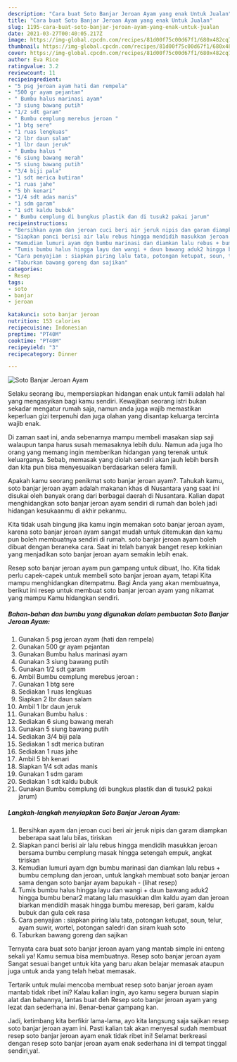 ```yaml
---
description: "Cara buat Soto Banjar Jeroan Ayam yang enak Untuk Jualan"
title: "Cara buat Soto Banjar Jeroan Ayam yang enak Untuk Jualan"
slug: 1195-cara-buat-soto-banjar-jeroan-ayam-yang-enak-untuk-jualan
date: 2021-03-27T00:40:05.217Z
image: https://img-global.cpcdn.com/recipes/81d00f75c00d67f1/680x482cq70/soto-banjar-jeroan-ayam-foto-resep-utama.jpg
thumbnail: https://img-global.cpcdn.com/recipes/81d00f75c00d67f1/680x482cq70/soto-banjar-jeroan-ayam-foto-resep-utama.jpg
cover: https://img-global.cpcdn.com/recipes/81d00f75c00d67f1/680x482cq70/soto-banjar-jeroan-ayam-foto-resep-utama.jpg
author: Eva Rice
ratingvalue: 3.2
reviewcount: 11
recipeingredient:
- "5 psg jeroan ayam hati dan rempela"
- "500 gr ayam pejantan"
- " Bumbu halus marinasi ayam"
- "3 siung bawang putih"
- "1/2 sdt garam"
- " Bumbu cemplung merebus jeroan "
- "1 btg sere"
- "1 ruas lengkuas"
- "2 lbr daun salam"
- "1 lbr daun jeruk"
- " Bumbu halus "
- "6 siung bawang merah"
- "5 siung bawang putih"
- "3/4 biji pala"
- "1 sdt merica butiran"
- "1 ruas jahe"
- "5 bh kenari"
- "1/4 sdt adas manis"
- "1 sdm garam"
- "1 sdt kaldu bubuk"
- " Bumbu cemplung di bungkus plastik dan di tusuk2 pakai jarum"
recipeinstructions:
- "Bersihkan ayam dan jeroan cuci beri air jeruk nipis dan garam diampkan beberapa saat lalu bilas, tiriskan"
- "Siapkan panci berisi air lalu rebus hingga mendidih masukkan jeroan bersama bumbu cemplung masak hingga setengah empuk, angkat tiriskan"
- "Kemudian lumuri ayam dgn bumbu marinasi dan diamkan lalu rebus + bumbu cemplung dan jeroan, untuk langkah membuat soto banjar jeroan sama dengan soto banjar ayam bapukah           (lihat resep)"
- "Tumis bumbu halus hingga layu dan wangi + daun bawang aduk2 hingga bumbu benar2 matang lalu masukkan dlm kaldu ayam dan jeroan biarkan mendidih masak hingga bumbu meresap, beri garam, kaldu bubuk dan gula cek rasa"
- "Cara penyajian : siapkan piring lalu tata, potongan ketupat, soun, telur, ayam suwir, wortel, potongan saledri dan siram kuah soto"
- "Taburkan bawang goreng dan sajikan"
categories:
- Resep
tags:
- soto
- banjar
- jeroan

katakunci: soto banjar jeroan 
nutrition: 153 calories
recipecuisine: Indonesian
preptime: "PT40M"
cooktime: "PT40M"
recipeyield: "3"
recipecategory: Dinner

---
```



![Soto Banjar Jeroan Ayam](https://img-global.cpcdn.com/recipes/81d00f75c00d67f1/680x482cq70/soto-banjar-jeroan-ayam-foto-resep-utama.jpg)

Selaku seorang ibu, mempersiapkan hidangan enak untuk famili adalah hal yang mengasyikan bagi kamu sendiri. Kewajiban seorang istri bukan sekadar mengatur rumah saja, namun anda juga wajib memastikan keperluan gizi terpenuhi dan juga olahan yang disantap keluarga tercinta wajib enak.

Di zaman  saat ini, anda sebenarnya mampu membeli masakan siap saji walaupun tanpa harus susah memasaknya lebih dulu. Namun ada juga lho orang yang memang ingin memberikan hidangan yang terenak untuk keluarganya. Sebab, memasak yang diolah sendiri akan jauh lebih bersih dan kita pun bisa menyesuaikan berdasarkan selera famili. 



Apakah kamu seorang penikmat soto banjar jeroan ayam?. Tahukah kamu, soto banjar jeroan ayam adalah makanan khas di Nusantara yang saat ini disukai oleh banyak orang dari berbagai daerah di Nusantara. Kalian dapat menghidangkan soto banjar jeroan ayam sendiri di rumah dan boleh jadi hidangan kesukaanmu di akhir pekanmu.

Kita tidak usah bingung jika kamu ingin memakan soto banjar jeroan ayam, karena soto banjar jeroan ayam sangat mudah untuk ditemukan dan kamu pun boleh membuatnya sendiri di rumah. soto banjar jeroan ayam boleh dibuat dengan beraneka cara. Saat ini telah banyak banget resep kekinian yang menjadikan soto banjar jeroan ayam semakin lebih enak.

Resep soto banjar jeroan ayam pun gampang untuk dibuat, lho. Kita tidak perlu capek-capek untuk membeli soto banjar jeroan ayam, tetapi Kita mampu menghidangkan ditempatmu. Bagi Anda yang akan membuatnya, berikut ini resep untuk membuat soto banjar jeroan ayam yang nikamat yang mampu Kamu hidangkan sendiri.

<!--inarticleads1-->

##### Bahan-bahan dan bumbu yang digunakan dalam pembuatan Soto Banjar Jeroan Ayam:

1. Gunakan 5 psg jeroan ayam (hati dan rempela)
1. Gunakan 500 gr ayam pejantan
1. Gunakan  Bumbu halus marinasi ayam
1. Gunakan 3 siung bawang putih
1. Gunakan 1/2 sdt garam
1. Ambil  Bumbu cemplung merebus jeroan :
1. Gunakan 1 btg sere
1. Sediakan 1 ruas lengkuas
1. Siapkan 2 lbr daun salam
1. Ambil 1 lbr daun jeruk
1. Gunakan  Bumbu halus :
1. Sediakan 6 siung bawang merah
1. Gunakan 5 siung bawang putih
1. Sediakan 3/4 biji pala
1. Sediakan 1 sdt merica butiran
1. Sediakan 1 ruas jahe
1. Ambil 5 bh kenari
1. Siapkan 1/4 sdt adas manis
1. Gunakan 1 sdm garam
1. Sediakan 1 sdt kaldu bubuk
1. Gunakan  Bumbu cemplung (di bungkus plastik dan di tusuk2 pakai jarum)




<!--inarticleads2-->

##### Langkah-langkah menyiapkan Soto Banjar Jeroan Ayam:

1. Bersihkan ayam dan jeroan cuci beri air jeruk nipis dan garam diampkan beberapa saat lalu bilas, tiriskan
1. Siapkan panci berisi air lalu rebus hingga mendidih masukkan jeroan bersama bumbu cemplung masak hingga setengah empuk, angkat tiriskan
1. Kemudian lumuri ayam dgn bumbu marinasi dan diamkan lalu rebus + bumbu cemplung dan jeroan, untuk langkah membuat soto banjar jeroan sama dengan soto banjar ayam bapukah -           (lihat resep)
1. Tumis bumbu halus hingga layu dan wangi + daun bawang aduk2 hingga bumbu benar2 matang lalu masukkan dlm kaldu ayam dan jeroan biarkan mendidih masak hingga bumbu meresap, beri garam, kaldu bubuk dan gula cek rasa
1. Cara penyajian : siapkan piring lalu tata, potongan ketupat, soun, telur, ayam suwir, wortel, potongan saledri dan siram kuah soto
1. Taburkan bawang goreng dan sajikan




Ternyata cara buat soto banjar jeroan ayam yang mantab simple ini enteng sekali ya! Kamu semua bisa membuatnya. Resep soto banjar jeroan ayam Sangat sesuai banget untuk kita yang baru akan belajar memasak ataupun juga untuk anda yang telah hebat memasak.

Tertarik untuk mulai mencoba membuat resep soto banjar jeroan ayam mantab tidak ribet ini? Kalau kalian ingin, ayo kamu segera buruan siapin alat dan bahannya, lantas buat deh Resep soto banjar jeroan ayam yang lezat dan sederhana ini. Benar-benar gampang kan. 

Jadi, ketimbang kita berfikir lama-lama, ayo kita langsung saja sajikan resep soto banjar jeroan ayam ini. Pasti kalian tak akan menyesal sudah membuat resep soto banjar jeroan ayam enak tidak ribet ini! Selamat berkreasi dengan resep soto banjar jeroan ayam enak sederhana ini di tempat tinggal sendiri,ya!.

